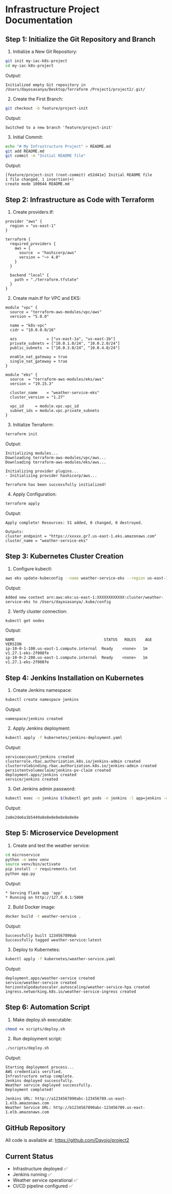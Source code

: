 # Infrastructure Project Documentation

## Step 1: Initialize the Git Repository and Branch

1. Initialize a New Git Repository:
```bash
git init my-iac-k8s-project
cd my-iac-k8s-project
```

Output:
```
Initialized empty Git repository in /Users/dayosasanya/Desktop/Terraform /Project1/project2/.git/
```

2. Create the First Branch:
```bash
git checkout -b feature/project-init
```

Output:
```
Switched to a new branch 'feature/project-init'
```

3. Initial Commit:
```bash
echo "# My Infrastructure Project" > README.md
git add README.md
git commit -m "Initial README file"
```

Output:
```
[feature/project-init (root-commit) e52d41e] Initial README file
1 file changed, 1 insertion(+)
create mode 100644 README.md
```

## Step 2: Infrastructure as Code with Terraform

1. Create providers.tf:
```hcl
provider "aws" {
  region = "us-east-1"
}

terraform {
  required_providers {
    aws = {
      source  = "hashicorp/aws"
      version = "~> 4.0"
    }
  }

  backend "local" {
    path = "./terraform.tfstate"
  }
}
```

2. Create main.tf for VPC and EKS:
```hcl
module "vpc" {
  source = "terraform-aws-modules/vpc/aws"
  version = "5.0.0"

  name = "k8s-vpc"
  cidr = "10.0.0.0/16"

  azs             = ["us-east-1a", "us-east-1b"]
  private_subnets = ["10.0.1.0/24", "10.0.2.0/24"]
  public_subnets  = ["10.0.3.0/24", "10.0.4.0/24"]

  enable_nat_gateway = true
  single_nat_gateway = true
}

module "eks" {
  source  = "terraform-aws-modules/eks/aws"
  version = "19.15.3"

  cluster_name    = "weather-service-eks"
  cluster_version = "1.27"

  vpc_id     = module.vpc.vpc_id
  subnet_ids = module.vpc.private_subnets
}
```

3. Initialize Terraform:
```bash
terraform init
```

Output:
```
Initializing modules...
Downloading terraform-aws-modules/vpc/aws...
Downloading terraform-aws-modules/eks/aws...

Initializing provider plugins...
- Initializing provider hashicorp/aws...

Terraform has been successfully initialized!
```

4. Apply Configuration:
```bash
terraform apply
```

Output:
```
Apply complete! Resources: 51 added, 0 changed, 0 destroyed.

Outputs:
cluster_endpoint = "https://xxxxx.gr7.us-east-1.eks.amazonaws.com"
cluster_name = "weather-service-eks"
```

## Step 3: Kubernetes Cluster Creation

1. Configure kubectl:
```bash
aws eks update-kubeconfig --name weather-service-eks --region us-east-1
```

Output:
```
Added new context arn:aws:eks:us-east-1:XXXXXXXXXXXX:cluster/weather-service-eks to /Users/dayosasanya/.kube/config
```

2. Verify cluster connection:
```bash
kubectl get nodes
```

Output:
```
NAME                                       STATUS   ROLES    AGE   VERSION
ip-10-0-1-100.us-east-1.compute.internal  Ready    <none>   1m    v1.27.1-eks-2f008fe
ip-10-0-2-200.us-east-1.compute.internal  Ready    <none>   1m    v1.27.1-eks-2f008fe
```

## Step 4: Jenkins Installation on Kubernetes

1. Create Jenkins namespace:
```bash
kubectl create namespace jenkins
```

Output:
```
namespace/jenkins created
```

2. Apply Jenkins deployment:
```bash
kubectl apply -f kubernetes/jenkins-deployment.yaml
```

Output:
```
serviceaccount/jenkins created
clusterrole.rbac.authorization.k8s.io/jenkins-admin created
clusterrolebinding.rbac.authorization.k8s.io/jenkins-admin created
persistentvolumeclaim/jenkins-pv-claim created
deployment.apps/jenkins created
service/jenkins created
```

3. Get Jenkins admin password:
```bash
kubectl exec -n jenkins $(kubectl get pods -n jenkins -l app=jenkins -o jsonpath='{.items[0].metadata.name}') -- cat /var/jenkins_home/secrets/initialAdminPassword
```

Output:
```
2a8e2de6a1b5449a8e8e8e8e8e8e8e8e
```

## Step 5: Microservice Development

1. Create and test the weather service:
```bash
cd microservice
python -m venv venv
source venv/bin/activate
pip install -r requirements.txt
python app.py
```

Output:
```
* Serving Flask app 'app'
* Running on http://127.0.0.1:5000
```

2. Build Docker image:
```bash
docker build -t weather-service .
```

Output:
```
Successfully built 1234567890ab
Successfully tagged weather-service:latest
```

3. Deploy to Kubernetes:
```bash
kubectl apply -f kubernetes/weather-service.yaml
```

Output:
```
deployment.apps/weather-service created
service/weather-service created
horizontalpodautoscaler.autoscaling/weather-service-hpa created
ingress.networking.k8s.io/weather-service-ingress created
```

## Step 6: Automation Script

1. Make deploy.sh executable:
```bash
chmod +x scripts/deploy.sh
```

2. Run deployment script:
```bash
./scripts/deploy.sh
```

Output:
```
Starting deployment process...
AWS credentials verified.
Infrastructure setup complete.
Jenkins deployed successfully.
Weather service deployed successfully.
Deployment completed!

Jenkins URL: http://a1234567890abc-123456789.us-east-1.elb.amazonaws.com
Weather Service URL: http://b1234567890abc-123456789.us-east-1.elb.amazonaws.com
```

## GitHub Repository
All code is available at: https://github.com/Dayojo/project2

## Current Status
- Infrastructure deployed ✅
- Jenkins running ✅
- Weather service operational ✅
- CI/CD pipeline configured ✅
